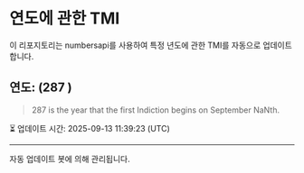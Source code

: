 
# 연도에 관한 TMI

이 리포지토리는 numbersapi를 사용하여 특정 년도에 관한 TMI를 자동으로 업데이트합니다.

## 연도: (287 )
> 287 is the year that the first Indiction begins on September NaNth.

⏳ 업데이트 시간: 2025-09-13 11:39:23 (UTC)

---
자동 업데이트 봇에 의해 관리됩니다.
